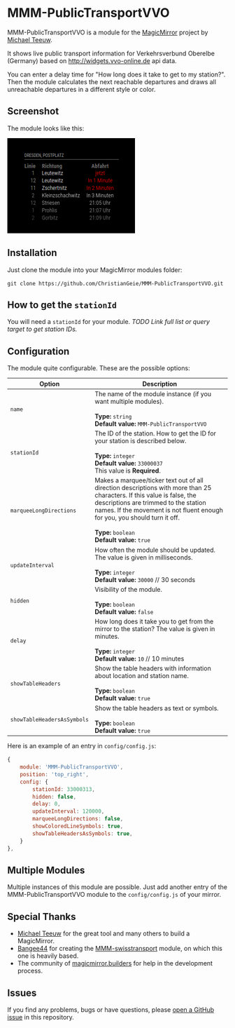# MMM-PublicTransportVVO

MMM-PublicTransportVVO is a module for the [MagicMirror](https://github.com/MichMich/MagicMirror) project by
[Michael Teeuw](https://github.com/MichMich).

It shows live public transport information for Verkehrsverbund Oberelbe (Germany) based on http://widgets.vvo-online.de api data.

You can enter a delay time for "How long does it take to get to my station?".
Then the module calculates the next reachable departures and draws all unreachable departures in a different style or color.

## Screenshot

The module looks like this:

![Example for Dresden, Postplatz with default delay](img/MMM-PublicTransportVVO_screenshot.png)

## Installation

Just clone the module into your MagicMirror modules folder:

```
git clone https://github.com/ChristianGeie/MMM-PublicTransportVVO.git
```

## How to get the `stationId`

You will need a `stationId` for your module. *TODO* _Link full list or query target to get station IDs._

## Configuration

The module quite configurable. These are the possible options:

|Option|Description|
|---|---|
|`name`|The name of the module instance (if you want multiple modules).<br><br>**Type:** `string`<br>**Default value:** `MMM-PublicTransportVVO`|
|`stationId`|The ID of the station. How to get the ID for your station is described below.<br><br>**Type:** `integer`<BR>**Default value:** `33000037`<br> This value is **Required**.|
|`marqueeLongDirections`|Makes a marquee/ticker text out of all direction descriptions with more than 25 characters. If this value is false, the descriptions are trimmed to the station names. If the movement is not fluent enough for you, you should turn it off.<br><br>**Type:** `boolean`<br>**Default value:** `true`|
|`updateInterval`|How often the module should be updated. The value is given in milliseconds.<br><br>**Type:** `integer`<br>**Default value:** `30000` // 30 seconds|
|`hidden`|Visibility of the module.<br><br>**Type:** `boolean`<br>**Default value:** `false`|
|`delay`|How long does it take you to get from the mirror to the station? The value is given in minutes.<br><br>**Type:** `integer`<br>**Default value:** `10` // 10 minutes|
|`showTableHeaders`|Show the table headers with information about location and station name.<br><br>**Type:** `boolean`<br>**Default value:** `true`|
|`showTableHeadersAsSymbols`|Show the table headers as text or symbols.<br><br>**Type:** `boolean`<br>**Default value:** `true`|

Here is an example of an entry in `config/config.js`:

```javaScript
{
    module: 'MMM-PublicTransportVVO',
    position: 'top_right',
    config: {
        stationId: 33000313,
        hidden: false,
        delay: 0,
        updateInterval: 120000,
        marqueeLongDirections: false,
        showColoredLineSymbols: true,  
        showTableHeadersAsSymbols: true,
    }
},
```

## Multiple Modules

Multiple instances of this module are possible. Just add another entry of the MMM-PublicTransportVVO module to the `config/config.js` of your mirror.

## Special Thanks

* [Michael Teeuw](https://github.com/MichMich) for the great tool and many others to build a MagicMirror.
* [Bangee44](https://github.com/Bangee44) for creating the [MMM-swisstransport](https://github.com/Bangee44/MMM-swisstransport) module, on which this one is heavily based.
* The community of [magicmirror.builders](https://magicmirror.builders) for help in the development process.

## Issues

If you find any problems, bugs or have questions, please [open a GitHub issue](https://github.com/ChristianGeie/MMM-PublicTransportVVO/issues) in this repository.
